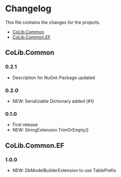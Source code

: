 # Changelog

This file contains the changes for the projects.

- [CoLib.Common](#colibcommon)
- [CoLib.Common.EF](#colibcommonef)

## CoLib.Common

### 0.2.1

- Description for NuGet-Package updated

### 0.2.0

- NEW: Serializable Dictionary added (#1)

### 0.1.0

- First release
- NEW: StringExtension.TrimOrEmpty()


## CoLib.Common.EF

### 1.0.0

- NEW: DbModelBuilderExtension to use TablePrefix